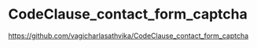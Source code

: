 # CodeClause_contact_form_captcha

https://github.com/vagicharlasathvika/CodeClause_contact_form_captcha
